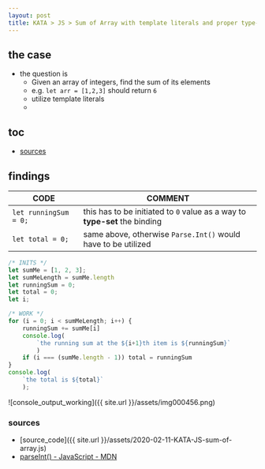 ```yaml
---
layout: post
title: KATA > JS > Sum of Array with template literals and proper type-setting
---
```


## the case	
* the question is
    * Given an array of integers, find the sum of its elements
    * e.g. `let arr = [1,2,3]` should return `6`
    * utilize template literals
    * 

## toc
<!-- TOC -->

- [sources](#sources)

<!-- /TOC -->

## findings
CODE                  | COMMENT
----------------------|---------------------------------------------------------------------------
`let runningSum = 0;` | this has to be initiated to `0` value as a way to **type-set** the binding
`let total = 0;`      | same above, otherwise `Parse.Int()` would have to be utilized

```js
/* INITS */
let sumMe = [1, 2, 3];
let sumMeLength = sumMe.length
let runningSum = 0;
let total = 0;
let i;

/* WORK */
for (i = 0; i < sumMeLength; i++) {
    runningSum += sumMe[i]
    console.log(
        `the running sum at the ${i+1}th item is ${runningSum}`
        )
    if (i === (sumMe.length - 1)) total = runningSum
}
console.log(
    `the total is ${total}`
    );
```

![console_output_working]({{ site.url }}/assets/img000456.png)

### sources
* [source_code]({{ site.url }}/assets/2020-02-11-KATA-JS-sum-of-array.js)
* [parseInt() - JavaScript - MDN](https://developer.mozilla.org/en-US/docs/Web/JavaScript/Reference/Global_Objects/parseInt)